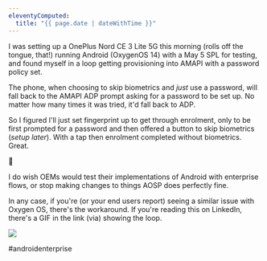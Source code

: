 ```yaml
---
eleventyComputed:
  title: "{{ page.date | dateWithTime }}"
---
```


I was setting up a OnePlus Nord CE 3 Lite 5G this morning (rolls off the tongue, that!) running Android (OxygenOS 14) with a May 5 SPL for testing, and found myself in a loop getting provisioning into AMAPI with a password policy set. 

The phone, when choosing to skip biometrics and _just_ use a password, will fall back to the AMAPI ADP prompt asking for a password to be set up. No matter how many times it was tried, it'd fall back to ADP.

So I figured I'll just set fingerprint up to get through enrolment, only to be first prompted for a password and then offered a button to skip biometrics (_setup later_). With a tap then enrolment completed without biometrics. Great.

🤨

I do wish OEMs would test their implementations of Android with enterprise flows, or stop making changes to things AOSP does perfectly fine.

In any case, if you're (or your end users report) seeing a similar issue with Oxygen OS, there's the workaround. If you're reading this on LinkedIn, there's a GIF in the link (via) showing the loop.

![](cdn.bayton.org/uploads/notes/96/2024-07-01_10.36.38.gif)

#androidenterprise